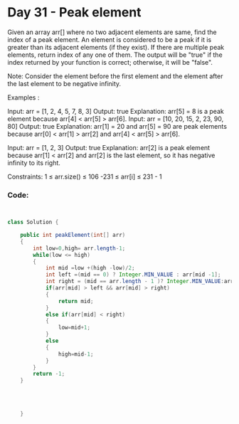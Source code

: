 # Day 31 - Peak element

Given an array arr[] where no two adjacent elements are same, find the index of a peak element. An element is considered to be a peak if it is greater than its adjacent elements (if they exist). If there are multiple peak elements, return index of any one of them. The output will be "true" if the index returned by your function is correct; otherwise, it will be "false".

Note: Consider the element before the first element and the element after the last element to be negative infinity.

Examples :


Input: arr = [1, 2, 4, 5, 7, 8, 3]
Output: true
Explanation: arr[5] = 8 is a peak element because arr[4] < arr[5] > arr[6].
Input: arr = [10, 20, 15, 2, 23, 90, 80]
Output: true
Explanation: arr[1] = 20 and arr[5] = 90 are peak elements because arr[0] < arr[1] > arr[2] and arr[4] < arr[5] > arr[6]. 

Input: arr = [1, 2, 3]
Output: true
Explanation: arr[2] is a peak element because arr[1] < arr[2] and arr[2] is the last element, so it has negative infinity to its right.

Constraints:
1 ≤ arr.size() ≤ 106
-231 ≤ arr[i] ≤ 231 - 1

### Code:
```java


class Solution {

    public int peakElement(int[] arr) 
    {
        int low=0,high= arr.length-1;
        while(low <= high)
        {
            int mid =low +(high -low)/2;
            int left =(mid == 0) ? Integer.MIN_VALUE : arr[mid -1];
            int right = (mid == arr.length - 1 )? Integer.MIN_VALUE:arr[mid+1];
            if(arr[mid] > left && arr[mid] > right)
            {
                return mid;
            }
            else if(arr[mid] < right)
            {
                low=mid+1;
            }
            else
            {
                high=mid-1;
            }
        }
        return -1;
    }
        
    
        
        
    }


```